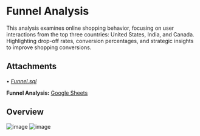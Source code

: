 # Funnel Analysis

This analysis examines online shopping behavior, focusing on user interactions from the top three countries: United States, India, and Canada. Highlighting drop-off rates, conversion percentages, and strategic insights to improve shopping conversions.

## Attachments

• [*Funnel.sql*](https://github.com/monikase/Data-Analytics-Projects/blob/a719671e5eeb623d71f52cc9e7c76c83ff55c8ac/7-Funnel%20Analysis/Funnel.sql)

**Funnel Analysis:** [Google Sheets](https://docs.google.com/spreadsheets/d/1RABDCjpsUpbF2IJrgsjek5JKrH36rfo995JiZcc2lHA/edit?usp=sharing)

## Overview

![image](https://github.com/user-attachments/assets/a7d07695-1ded-4d85-9ee9-23e717f808dc)
![image](https://github.com/user-attachments/assets/6aec4e1e-a1de-4fba-9e1f-b7767a4f2fcc)




